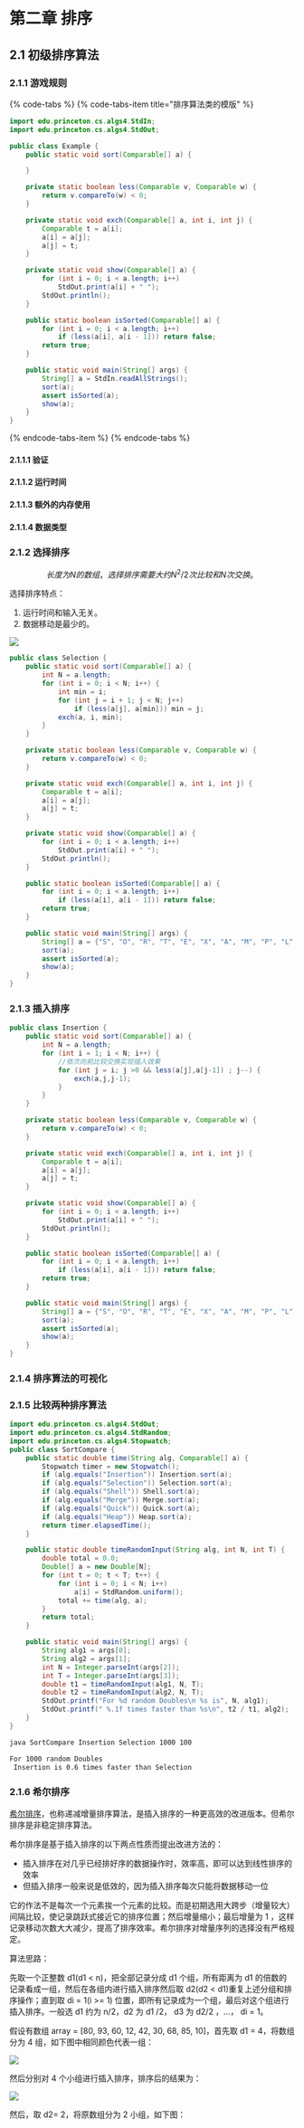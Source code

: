 # 第二章 排序

## 2.1 初级排序算法

### 2.1.1 游戏规则

{% code-tabs %}
{% code-tabs-item title="排序算法类的模版" %}
```java
import edu.princeton.cs.algs4.StdIn;
import edu.princeton.cs.algs4.StdOut;

public class Example {
    public static void sort(Comparable[] a) {

    }

    private static boolean less(Comparable v, Comparable w) {
        return v.compareTo(w) < 0;
    }

    private static void exch(Comparable[] a, int i, int j) {
        Comparable t = a[i];
        a[i] = a[j];
        a[j] = t;
    }

    private static void show(Comparable[] a) {
        for (int i = 0; i < a.length; i++)
            StdOut.print(a[i] + " ");
        StdOut.println();
    }

    public static boolean isSorted(Comparable[] a) {
        for (int i = 0; i < a.length; i++)
            if (less(a[i], a[i - 1])) return false;
        return true;
    }

    public static void main(String[] args) {
        String[] a = StdIn.readAllStrings();
        sort(a);
        assert isSorted(a);
        show(a);
    }
}
```
{% endcode-tabs-item %}
{% endcode-tabs %}

#### 2.1.1.1 验证

#### 2.1.1.2 运行时间

#### 2.1.1.3 额外的内存使用

#### 2.1.1.4 数据类型

### 2.1.2 选择排序

$$
长度为N的数组，选择排序需要大约N^2/2次比较和N次交换。
$$

选择排序特点：

1. 运行时间和输入无关。
2. 数据移动是最少的。

![](../.gitbook/assets/xuan-ze-pai-xu.svg)

```java
public class Selection {
    public static void sort(Comparable[] a) {
        int N = a.length;
        for (int i = 0; i < N; i++) {
            int min = i;
            for (int j = i + 1; j < N; j++)
                if (less(a[j], a[min])) min = j;
            exch(a, i, min);
        }
    }

    private static boolean less(Comparable v, Comparable w) {
        return v.compareTo(w) < 0;
    }

    private static void exch(Comparable[] a, int i, int j) {
        Comparable t = a[i];
        a[i] = a[j];
        a[j] = t;
    }

    private static void show(Comparable[] a) {
        for (int i = 0; i < a.length; i++)
            StdOut.print(a[i] + " ");
        StdOut.println();
    }

    public static boolean isSorted(Comparable[] a) {
        for (int i = 0; i < a.length; i++)
            if (less(a[i], a[i - 1])) return false;
        return true;
    }

    public static void main(String[] args) {
        String[] a = {"S", "O", "R", "T", "E", "X", "A", "M", "P", "L", "E"};
        sort(a);
        assert isSorted(a);
        show(a);
    }
}
```

### 2.1.3 插入排序

```java
public class Insertion {
    public static void sort(Comparable[] a) {
        int N = a.length;
        for (int i = 1; i < N; i++) {
            //依次向前比较交换实现插入效果
            for (int j = i; j >0 && less(a[j],a[j-1]) ; j--) {
                exch(a,j,j-1);
            }
        }
    }

    private static boolean less(Comparable v, Comparable w) {
        return v.compareTo(w) < 0;
    }

    private static void exch(Comparable[] a, int i, int j) {
        Comparable t = a[i];
        a[i] = a[j];
        a[j] = t;
    }

    private static void show(Comparable[] a) {
        for (int i = 0; i < a.length; i++)
            StdOut.print(a[i] + " ");
        StdOut.println();
    }

    public static boolean isSorted(Comparable[] a) {
        for (int i = 0; i < a.length; i++)
            if (less(a[i], a[i - 1])) return false;
        return true;
    }

    public static void main(String[] args) {
        String[] a = {"S", "O", "R", "T", "E", "X", "A", "M", "P", "L", "E"};
        sort(a);
        assert isSorted(a);
        show(a);
    }
}
```

### 2.1.4 排序算法的可视化

### 2.1.5 比较两种排序算法

```java
import edu.princeton.cs.algs4.StdOut;
import edu.princeton.cs.algs4.StdRandom;
import edu.princeton.cs.algs4.Stopwatch;
public class SortCompare {
    public static double time(String alg, Comparable[] a) {
        Stopwatch timer = new Stopwatch();
        if (alg.equals("Insertion")) Insertion.sort(a);
        if (alg.equals("Selection")) Selection.sort(a);
        if (alg.equals("Shell")) Shell.sort(a);
        if (alg.equals("Merge")) Merge.sort(a);
        if (alg.equals("Quick")) Quick.sort(a);
        if (alg.equals("Heap")) Heap.sort(a);
        return timer.elapsedTime();
    }

    public static double timeRandomInput(String alg, int N, int T) {
        double total = 0.0;
        Double[] a = new Double[N];
        for (int t = 0; t < T; t++) {
            for (int i = 0; i < N; i++)
                a[i] = StdRandom.uniform();
            total += time(alg, a);
        }
        return total;
    }

    public static void main(String[] args) {
        String alg1 = args[0];
        String alg2 = args[1];
        int N = Integer.parseInt(args[2]);
        int T = Integer.parseInt(args[3]);
        double t1 = timeRandomInput(alg1, N, T);
        double t2 = timeRandomInput(alg2, N, T);
        StdOut.printf("For %d random Doubles\n %s is", N, alg1);
        StdOut.printf(" %.1f times faster than %s\n", t2 / t1, alg2);
    }
}
```

```bash
java SortCompare Insertion Selection 1000 100
```

```bash
For 1000 random Doubles
 Insertion is 0.6 times faster than Selection
```

### 2.1.6 希尔排序

[希尔排序](https://zh.wikipedia.org/wiki/%E5%B8%8C%E5%B0%94%E6%8E%92%E5%BA%8F)，也称递减增量排序算法，是插入排序的一种更高效的改进版本。但希尔排序是非稳定排序算法。

希尔排序是基于插入排序的以下两点性质而提出改进方法的：

* 插入排序在对几乎已经排好序的数据操作时，效率高，即可以达到线性排序的效率
* 但插入排序一般来说是低效的，因为插入排序每次只能将数据移动一位

它的作法不是每次一个元素挨一个元素的比较。而是初期选用大跨步（增量较大）间隔比较，使记录跳跃式接近它的排序位置；然后增量缩小；最后增量为 1 ，这样记录移动次数大大减少，提高了排序效率。希尔排序对增量序列的选择没有严格规定。

算法思路：

先取一个正整数 d1\(d1 &lt; n\)，把全部记录分成 d1 个组，所有距离为 d1 的倍数的记录看成一组，然后在各组内进行插入排序然后取 d2\(d2 &lt; d1\)重复上述分组和排序操作；直到取 di = 1\(i &gt;= 1\) 位置，即所有记录成为一个组，最后对这个组进行插入排序。一般选 d1 约为 n/2，d2 为 d1 /2， d3 为 d2/2 ，…， di = 1。

假设有数组 array = \[80, 93, 60, 12, 42, 30, 68, 85, 10\]，首先取 d1 = 4，将数组分为 4 组，如下图中相同颜色代表一组：

![](https://upload-images.jianshu.io/upload_images/25383-9709b785eb02ae5d.png?imageMogr2/auto-orient/strip%7CimageView2/2/w/1240)

然后分别对 4 个小组进行插入排序，排序后的结果为：

![](../.gitbook/assets/image%20%283%29.png)

然后，取 d2= 2，将原数组分为 2 小组，如下图：

